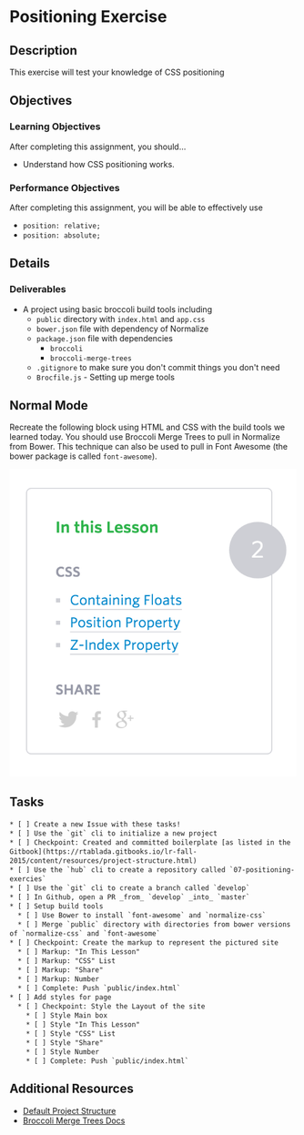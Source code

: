 # Positioning Exercise

## Description

This exercise will test your knowledge of CSS positioning

## Objectives

### Learning Objectives

After completing this assignment, you should…

* Understand how CSS positioning works.

### Performance Objectives

After completing this assignment, you will be able to effectively use

* `position: relative;`
* `position: absolute;`

## Details

### Deliverables

* A project using basic broccoli build tools including
  - `public` directory with `index.html` and `app.css`
  - `bower.json` file with dependency of Normalize
  - `package.json` file with dependencies
    *	`broccoli`
    *	`broccoli-merge-trees`
  - `.gitignore` to make sure you don't commit things you don't need
  - `Brocfile.js` - Setting up merge tools


## Normal Mode

Recreate the following block using HTML and CSS with the build tools we learned today.
You should use Broccoli Merge Trees to pull in Normalize from Bower.
This technique can also be used to pull in Font Awesome (the bower package is called `font-awesome`).

![Exercise](exercise.png)

## Tasks

```
* [ ] Create a new Issue with these tasks!
* [ ] Use the `git` cli to initialize a new project
* [ ] Checkpoint: Created and committed boilerplate [as listed in the Gitbook](https://rtablada.gitbooks.io/lr-fall-2015/content/resources/project-structure.html)
* [ ] Use the `hub` cli to create a repository called `07-positioning-exercies`
* [ ] Use the `git` cli to create a branch called `develop`
* [ ] In Github, open a PR _from_ `develop` _into_ `master`
* [ ] Setup build tools
  * [ ] Use Bower to install `font-awesome` and `normalize-css`
  * [ ] Merge `public` directory with directories from bower versions of `normalize-css` and `font-awesome`
* [ ] Checkpoint: Create the markup to represent the pictured site
  * [ ] Markup: "In This Lesson"
  * [ ] Markup: "CSS" List
  * [ ] Markup: "Share"
  * [ ] Markup: Number
  * [ ] Complete: Push `public/index.html`
* [ ] Add styles for page
  * [ ] Checkpoint: Style the Layout of the site
    * [ ] Style Main box
    * [ ] Style "In This Lesson"
    * [ ] Style "CSS" List
    * [ ] Style "Share"
    * [ ] Style Number
    * [ ] Complete: Push `public/index.html`
```

## Additional Resources

* [Default Project Structure](https://rtablada.gitbooks.io/lr-fall-2015/content/resources/project-structure.html)
* [Broccoli Merge Trees Docs](https://github.com/broccolijs/broccoli-merge-trees)
